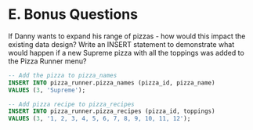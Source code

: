 # E. Bonus Questions

If Danny wants to expand his range of pizzas - how would this impact the existing data design? Write an INSERT statement to demonstrate what would happen if a new Supreme pizza with all the toppings was added to the Pizza Runner menu?

````sql
-- Add the pizza to pizza_names
INSERT INTO pizza_runner.pizza_names (pizza_id, pizza_name)
VALUES (3, 'Supreme');

-- Add pizza recipe to pizza_recipes
INSERT INTO pizza_runner.pizza_recipes (pizza_id, toppings)
VALUES (3, '1, 2, 3, 4, 5, 6, 7, 8, 9, 10, 11, 12');